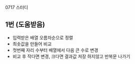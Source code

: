 0717 스터디

## 1번 (도움받음)

- 입력받은 배열 오름차순으로 정렬
- 최솟값을 만들어 비교
- 첫번째 자리 수부터 배열에서 다음 큰 수로 변경
- 비교 후 작다면 변경, 크다면 결과값 저장 하지않고 반복문 나가기

